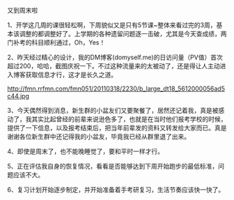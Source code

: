 又到周末啦

1、开学这几周的课很轻松啊，下周貌似又是只有5节课~整体来看过完的3周，基本该调整的都调整好了。上学期的各种遗留问题逐一击破，尤其是今天查成绩，两门补考的科目顺利通过，Oh，Yes！

2、昨天经过精心的设计，我的DM博客(domyself.me)的日访问量（PV值）首次超过200，哈哈，截图庆祝一下。不过这种流量来的太被动了，还是得让人主动进入博客获取信息才行，这才是长久之道。

http://fmn.rrfmn.com/fmn051/20110318/2230/b_large_dt18_5612000056ad5c44.jpg

3、今天偶然得到消息，新生群的小盆友们又要聚餐了，居然还记着我，真是被感动了，我其实比起曾经的前辈来说逊色多了，也就是在当时他们报考学校的时候，提供了一下信息，以及报考结束后，把当年前辈发的资料又转发给大家而已。真是谢谢各位新生群中还记得我的小盆友，毕竟我已经从群里退了出来。

4、即使是周末了，也不能晚睡觉了，要和平时一样才行。

5、正在评估我自身的恢复情况，看看是否能够达到下周开始跑步的最低标准，问题应该不大。

6、复习计划开始逐步制定，并开始准备着手考研复习，生活节奏应该快一快了。
